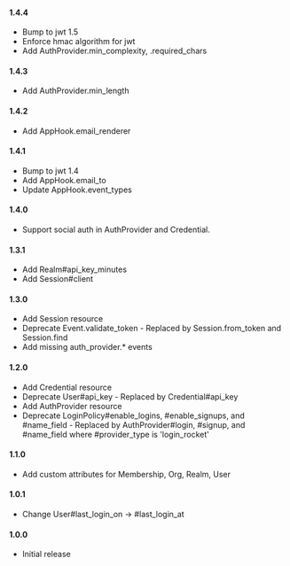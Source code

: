 #### 1.4.4
- Bump to jwt 1.5
- Enforce hmac algorithm for jwt
- Add AuthProvider.min_complexity, .required_chars

#### 1.4.3
- Add AuthProvider.min_length

#### 1.4.2
- Add AppHook.email_renderer

#### 1.4.1
- Bump to jwt 1.4
- Add AppHook.email_to
- Update AppHook.event_types

#### 1.4.0
- Support social auth in AuthProvider and Credential.

#### 1.3.1
- Add Realm#api_key_minutes
- Add Session#client

#### 1.3.0
- Add Session resource
- Deprecate Event.validate_token - Replaced by Session.from_token and Session.find
- Add missing auth_provider.* events

#### 1.2.0

- Add Credential resource
- Deprecate User#api_key - Replaced by Credential#api_key
- Add AuthProvider resource
- Deprecate LoginPolicy#enable_logins, #enable_signups, and #name_field - Replaced by AuthProvider#login, #signup, and #name_field where #provider_type is 'login_rocket'

#### 1.1.0

- Add custom attributes for Membership, Org, Realm, User


#### 1.0.1

- Change User#last_login_on -> #last_login_at


#### 1.0.0

- Initial release

